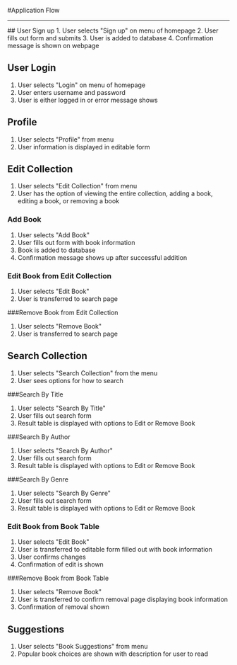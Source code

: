 #Application Flow
<hr>
## User Sign up
1. User selects "Sign up" on menu of homepage
2. User fills out form and submits
3. User is added to database
4. Confirmation message is shown on webpage

## User Login
1. User selects "Login" on menu of homepage
2. User enters username and password
3. User is either logged in or error message shows

## Profile
1. User selects "Profile" from menu
2. User information is displayed in editable form

## Edit Collection
1. User selects "Edit Collection" from menu
2. User has the option of viewing the entire collection, adding a book, 
   editing a book, or removing a book

### Add Book
1. User selects "Add Book"
2. User fills out form with book information
3. Book is added to database
4. Confirmation message shows up after successful addition

### Edit Book from Edit Collection
1. User selects "Edit Book"
2. User is transferred to search page

###Remove Book from Edit Collection
1. User selects "Remove Book"
2. User is transferred to search page

## Search Collection
1. User selects "Search Collection" from the menu
2. User sees options for how to search

###Search By Title
1. User selects "Search By Title"
2. User fills out search form
3. Result table is displayed with options to Edit or Remove Book 

###Search By Author
1. User selects "Search By Author"
2. User fills out search form
3. Result table is displayed with options to Edit or Remove Book

###Search By Genre
1. User selects "Search By Genre"
2. User fills out search form
3. Result table is displayed with options to Edit or Remove Book

### Edit Book from Book Table
1. User selects "Edit Book"
2. User is transferred to editable form filled out with book information
3. User confirms changes
4. Confirmation of edit is shown

###Remove Book from Book Table
1. User selects "Remove Book"
2. User is transferred to confirm removal page displaying book information
3. Confirmation of removal shown

## Suggestions
1. User selects "Book Suggestions" from menu
2. Popular book choices are shown with description for user to read